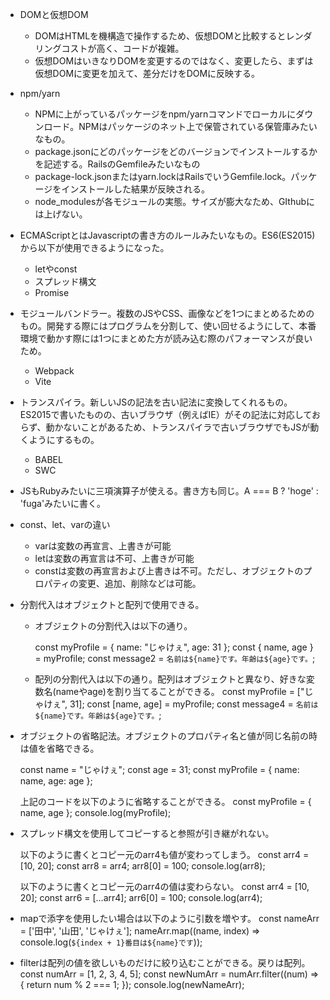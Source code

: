 - DOMと仮想DOM
  - DOMはHTMLを機構造で操作するため、仮想DOMと比較するとレンダリングコストが高く、コードが複雑。
  - 仮想DOMはいきなりDOMを変更するのではなく、変更したら、まずは仮想DOMに変更を加えて、差分だけをDOMに反映する。


- npm/yarn
  - NPMに上がっているパッケージをnpm/yarnコマンドでローカルにダウンロード。NPMはパッケージのネット上で保管されている保管庫みたいなもの。
  - package.jsonにどのパッケージをどのバージョンでインストールするかを記述する。RailsのGemfileみたいなもの
  - package-lock.jsonまたはyarn.lockはRailsでいうGemfile.lock。パッケージをインストールした結果が反映される。
  - node_modulesが各モジュールの実態。サイズが膨大なため、GIthubには上げない。

- ECMAScriptとはJavascriptの書き方のルールみたいなもの。ES6(ES2015)から以下が使用できるようになった。
  - letやconst
  - スプレッド構文
  - Promise

- モジュールバンドラー。複数のJSやCSS、画像などを1つにまとめるためのもの。開発する際にはプログラムを分割して、使い回せるようにして、本番環境で動かす際には1つにまとめた方が読み込む際のパフォーマンスが良いため。
  - Webpack
  - Vite

- トランスパイラ。新しいJSの記法を古い記法に変換してくれるもの。ES2015で書いたものの、古いブラウザ（例えばIE）がその記法に対応しておらず、動かないことがあるため、トランスパイラで古いブラウザでもJSが動くようにするもの。
  - BABEL
  - SWC


- JSもRubyみたいに三項演算子が使える。書き方も同じ。A === B ? 'hoge' : 'fuga'みたいに書く。

- const、let、varの違い
  - varは変数の再宣言、上書きが可能
  - letは変数の再宣言は不可、上書きが可能
  - constは変数の再宣言および上書きは不可。ただし、オブジェクトのプロパティの変更、追加、削除などは可能。

- 分割代入はオブジェクトと配列で使用できる。
  - オブジェクトの分割代入は以下の通り。

      const myProfile = {
        name: "じゃけぇ",
        age: 31
      };
      const { name, age } = myProfile;
      const message2 = `名前は${name}です。年齢は${age}です。`;

  - 配列の分割代入は以下の通り。配列はオブジェクトと異なり、好きな変数名(nameやage)を割り当てることができる。
      const myProfile = ["じゃけぇ", 31];
      const [name, age] = myProfile;
      const message4 = `名前は${name}です。年齢は${age}です。`;

- オブジェクトの省略記法。オブジェクトのプロパティ名と値が同じ名前の時は値を省略できる。

    const name = "じゃけぇ";
    const age = 31;
    const myProfile = {
      name: name,
      age: age
    };

    上記のコードを以下のように省略することができる。
    const myProfile = {
      name,
      age
    };
    console.log(myProfile);

- スプレッド構文を使用してコピーすると参照が引き継がれない。

  以下のように書くとコピー元のarr4も値が変わってしまう。
  const arr4 = [10, 20];
  const arr8 = arr4;
  arr8[0] = 100;
  console.log(arr8);

  以下のように書くとコピー元のarr4の値は変わらない。
  const arr4 = [10, 20];
  const arr6 = [...arr4];
  arr6[0] = 100;
  console.log(arr4);

- mapで添字を使用したい場合は以下のように引数を増やす。
  const nameArr = ['田中', '山田', 'じゃけぇ'];
  nameArr.map((name, index) => console.log(`${index + 1}番目は${name}です`));

- filterは配列の値を欲しいものだけに絞り込むことができる。戻りは配列。
  const numArr = [1, 2, 3, 4, 5];
  const newNumArr = numArr.filter((num) => {
    return num % 2 === 1;
  });
  console.log(newNameArr);
